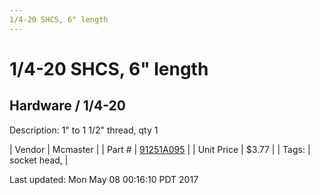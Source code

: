 ```yaml
---
1/4-20 SHCS, 6" length
---
```

# 1/4-20 SHCS, 6" length
## Hardware / 1/4-20
Description: 	1" to 1 1/2" thread, qty 1 

| Vendor | Mcmaster | 
| Part # | [91251A095](https://www.mcmaster.com/#91251A095) | 
| Unit Price | $3.77 | 
| Tags: | socket head,  | 

Last updated: Mon May 08 00:16:10 PDT 2017